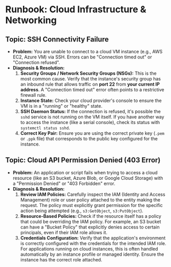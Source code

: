 # Runbook: Cloud Infrastructure & Networking

## Topic: SSH Connectivity Failure
- **Problem:** You are unable to connect to a cloud VM instance (e.g., AWS EC2, Azure VM) via SSH. Errors can be "Connection timed out" or "Connection refused".
- **Diagnosis & Resolution:**
  1. **Security Groups / Network Security Groups (NSGs):** This is the most common cause. Verify that the instance's security group has an inbound rule that allows traffic on **port 22** from **your current IP address**. A "Connection timed out" error often points to a restrictive firewall rule.
  2. **Instance State:** Check your cloud provider's console to ensure the VM is in a "running" or "healthy" state.
  3. **SSH Daemon Status:** If the connection is refused, it's possible the `sshd` service is not running on the VM itself. If you have another way to access the instance (like a serial console), check its status with `systemctl status sshd`.
  4. **Correct Key Pair:** Ensure you are using the correct private key (`.pem` or `.ppk` file) that corresponds to the public key configured for the instance.

## Topic: Cloud API Permission Denied (403 Error)
- **Problem:** An application or script fails when trying to access a cloud resource (like an S3 bucket, Azure Blob, or Google Cloud Storage) with a "Permission Denied" or "403 Forbidden" error.
- **Diagnosis & Resolution:**
  1. **Review IAM Policies:** Carefully inspect the IAM (Identity and Access Management) role or user policy attached to the entity making the request. The policy must explicitly grant permission for the specific action being attempted (e.g., `s3:GetObject`, `s3:PutObject`).
  2. **Resource-Based Policies:** Check if the resource itself has a policy that could be overriding the IAM policy. For example, an S3 bucket can have a "Bucket Policy" that explicitly denies access to certain principals, even if their IAM role allows it.
  3. **Credentials Configuration:** Verify that the application's environment is correctly configured with the credentials for the intended IAM role. For applications running on cloud instances, this is often handled automatically by an instance profile or managed identity. Ensure the instance has the correct role attached.